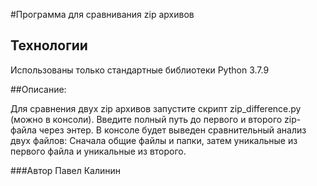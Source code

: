 #Программа для сравнивания zip архивов

## Технологии
Использованы только стандартные библиотеки Python 3.7.9

##Описание:

Для сравнения двух zip архивов запустите скрипт zip_difference.py (можно в консоли).
Введите полный путь до первого и второго zip-файла через энтер.
В консоле будет выведен сравнительный анализ двух файлов:
Сначала общие файлы и папки, затем уникальные из первого файла и уникальные из второго.

###Автор Павел Калинин